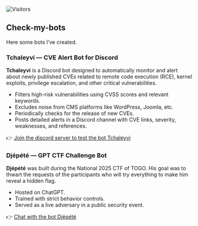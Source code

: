 ![Visitors](https://visitor-badge.laobi.icu/badge?page_id=cyberpoul.Check-my-bots)
## Check-my-bots
Here some bots I’ve created.

### Tchaleyvi — CVE Alert Bot for Discord

**Tchaleyvi** is a Discord bot designed to automatically monitor and alert about newly published CVEs related to remote code execution (RCE), kernel exploits, privilege escalation, and other critical vulnerabilities.

- Filters high-risk vulnerabilities using CVSS scores and relevant keywords.
- Excludes noise from CMS platforms like WordPress, Joomla, etc.
- Periodically checks for the release of new CVEs.
- Posts detailed alerts in a Discord channel with CVE links, severity, weaknesses, and references.

👉 [Join the discord server to test the bot Tchaleyvi](https://discord.gg/buJK2YcrNh)

### Djépété — GPT CTF Challenge Bot

**Djépété** was built during the National 2025 CTF of TOGO. His goal was to thwart the requests of the participants who will try everything to make him reveal a hidden flag.

- Hosted on ChatGPT.
- Trained with strict behavior controls.
- Served as a live adversary in a public security event.

👉 [Chat with the bot Djépété](https://chatgpt.com/g/g-6730ce6c072481908b7a45d37f296c50-djepete)
